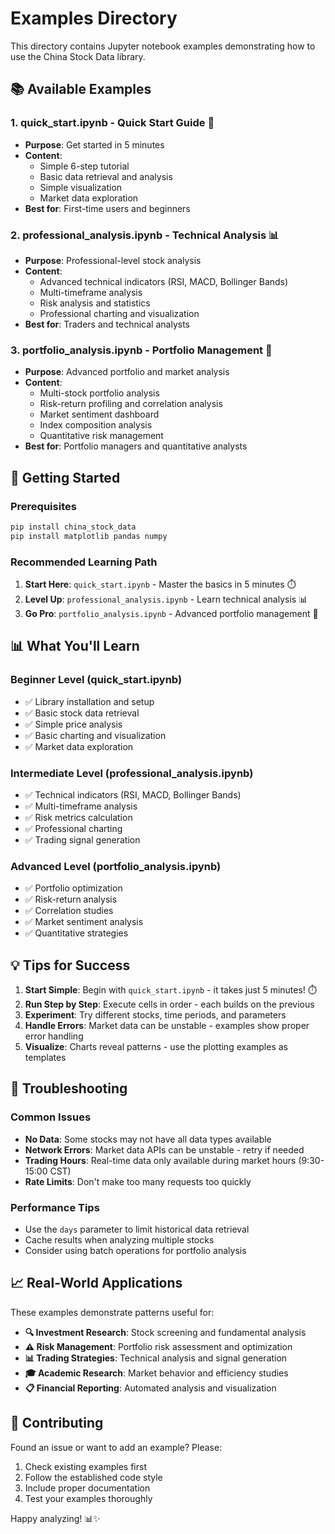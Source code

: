 # Examples Directory

This directory contains Jupyter notebook examples demonstrating how to use the China Stock Data library.

## 📚 Available Examples

### 1. **quick_start.ipynb** - Quick Start Guide 🚀
- **Purpose**: Get started in 5 minutes
- **Content**: 
  - Simple 6-step tutorial
  - Basic data retrieval and analysis
  - Simple visualization
  - Market data exploration
- **Best for**: First-time users and beginners

### 2. **professional_analysis.ipynb** - Technical Analysis 📊
- **Purpose**: Professional-level stock analysis
- **Content**:
  - Advanced technical indicators (RSI, MACD, Bollinger Bands)
  - Multi-timeframe analysis
  - Risk analysis and statistics
  - Professional charting and visualization
- **Best for**: Traders and technical analysts

### 3. **portfolio_analysis.ipynb** - Portfolio Management 💼
- **Purpose**: Advanced portfolio and market analysis
- **Content**:
  - Multi-stock portfolio analysis
  - Risk-return profiling and correlation analysis
  - Market sentiment dashboard
  - Index composition analysis
  - Quantitative risk management
- **Best for**: Portfolio managers and quantitative analysts

## 🚀 Getting Started

### Prerequisites
```bash
pip install china_stock_data
pip install matplotlib pandas numpy
```

### Recommended Learning Path

1. **Start Here**: `quick_start.ipynb` - Master the basics in 5 minutes ⏱️
2. **Level Up**: `professional_analysis.ipynb` - Learn technical analysis 📊
3. **Go Pro**: `portfolio_analysis.ipynb` - Advanced portfolio management 💼

## 📊 What You'll Learn

### Beginner Level (quick_start.ipynb)
- ✅ Library installation and setup
- ✅ Basic stock data retrieval
- ✅ Simple price analysis
- ✅ Basic charting and visualization
- ✅ Market data exploration

### Intermediate Level (professional_analysis.ipynb)
- ✅ Technical indicators (RSI, MACD, Bollinger Bands)
- ✅ Multi-timeframe analysis
- ✅ Risk metrics calculation
- ✅ Professional charting
- ✅ Trading signal generation

### Advanced Level (portfolio_analysis.ipynb)
- ✅ Portfolio optimization
- ✅ Risk-return analysis
- ✅ Correlation studies
- ✅ Market sentiment analysis
- ✅ Quantitative strategies

## 💡 Tips for Success

1. **Start Simple**: Begin with `quick_start.ipynb` - it takes just 5 minutes! ⏱️
2. **Run Step by Step**: Execute cells in order - each builds on the previous
3. **Experiment**: Try different stocks, time periods, and parameters
4. **Handle Errors**: Market data can be unstable - examples show proper error handling
5. **Visualize**: Charts reveal patterns - use the plotting examples as templates

## 🔧 Troubleshooting

### Common Issues
- **No Data**: Some stocks may not have all data types available
- **Network Errors**: Market data APIs can be unstable - retry if needed
- **Trading Hours**: Real-time data only available during market hours (9:30-15:00 CST)
- **Rate Limits**: Don't make too many requests too quickly

### Performance Tips
- Use the `days` parameter to limit historical data retrieval
- Cache results when analyzing multiple stocks
- Consider using batch operations for portfolio analysis

## 📈 Real-World Applications

These examples demonstrate patterns useful for:
- **🔍 Investment Research**: Stock screening and fundamental analysis
- **⚠️ Risk Management**: Portfolio risk assessment and optimization
- **📊 Trading Strategies**: Technical analysis and signal generation
- **🎓 Academic Research**: Market behavior and efficiency studies
- **📋 Financial Reporting**: Automated analysis and visualization

## 🤝 Contributing

Found an issue or want to add an example? Please:
1. Check existing examples first
2. Follow the established code style
3. Include proper documentation
4. Test your examples thoroughly

Happy analyzing! 📊✨
